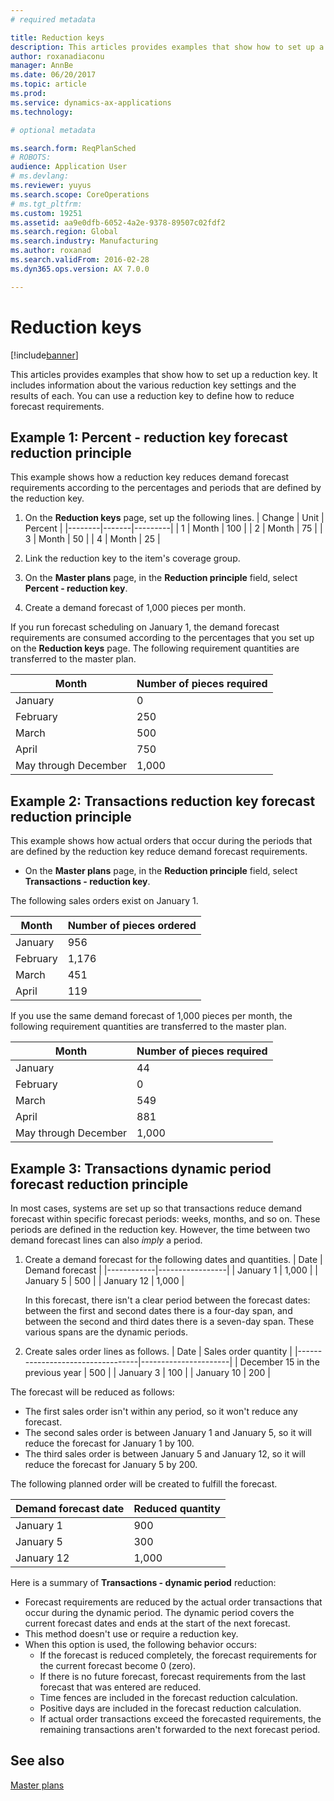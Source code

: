 ```yaml
---
# required metadata

title: Reduction keys
description: This articles provides examples that show how to set up a reduction key. It includes information about the various reduction key settings and the results of each. You can use a reduction key to define how to reduce forecast requirements.
author: roxanadiaconu
manager: AnnBe
ms.date: 06/20/2017
ms.topic: article
ms.prod: 
ms.service: dynamics-ax-applications
ms.technology: 

# optional metadata

ms.search.form: ReqPlanSched
# ROBOTS: 
audience: Application User
# ms.devlang: 
ms.reviewer: yuyus
ms.search.scope: CoreOperations
# ms.tgt_pltfrm: 
ms.custom: 19251
ms.assetid: aa9e0dfb-6052-4a2e-9378-89507c02fdf2
ms.search.region: Global
ms.search.industry: Manufacturing
ms.author: roxanad
ms.search.validFrom: 2016-02-28
ms.dyn365.ops.version: AX 7.0.0

---
```


# Reduction keys

[!include[banner](../includes/banner.md)]


This articles provides examples that show how to set up a reduction key. It includes information about the various reduction key settings and the results of each. You can use a reduction key to define how to reduce forecast requirements.

Example 1: Percent - reduction key forecast reduction principle
---------------------------------------------------------------

This example shows how a reduction key reduces demand forecast requirements according to the percentages and periods that are defined by the reduction key.

1.  On the **Reduction keys** page, set up the following lines.
    | Change | Unit  | Percent |
    |--------|-------|---------|
    | 1      | Month | 100     |
    | 2      | Month | 75      |
    | 3      | Month | 50      |
    | 4      | Month | 25      |

2.  Link the reduction key to the item's coverage group.
3.  On the **Master plans** page, in the **Reduction principle** field, select **Percent - reduction key**.
4.  Create a demand forecast of 1,000 pieces per month.

If you run forecast scheduling on January 1, the demand forecast requirements are consumed according to the percentages that you set up on the **Reduction keys** page. The following requirement quantities are transferred to the master plan.

| Month                | Number of pieces required |
|----------------------|---------------------------|
| January              | 0                         |
| February             | 250                       |
| March                | 500                       |
| April                | 750                       |
| May through December | 1,000                     |

## Example 2: Transactions  reduction key forecast reduction principle
This example shows how actual orders that occur during the periods that are defined by the reduction key reduce demand forecast requirements.

-   On the **Master plans** page, in the **Reduction principle** field, select **Transactions - reduction key**.

The following sales orders exist on January 1.

| Month    | Number of pieces ordered |
|----------|--------------------------|
| January  | 956                      |
| February | 1,176                    |
| March    | 451                      |
| April    | 119                      |

If you use the same demand forecast of 1,000 pieces per month, the following requirement quantities are transferred to the master plan.

| Month                | Number of pieces required |
|----------------------|---------------------------|
| January              | 44                        |
| February             | 0                         |
| March                | 549                       |
| April                | 881                       |
| May through December | 1,000                     |

## Example 3: Transactions  dynamic period forecast reduction principle
In most cases, systems are set up so that transactions reduce demand forecast within specific forecast periods: weeks, months, and so on. These periods are defined in the reduction key. However, the time between two demand forecast lines can also *imply* a period.

1.  Create a demand forecast for the following dates and quantities.
    | Date       | Demand forecast |
    |------------|-----------------|
    | January 1  | 1,000           |
    | January 5  | 500             |
    | January 12 | 1,000           |

    In this forecast, there isn't a clear period between the forecast dates: between the first and second dates there is a four-day span, and between the second and third dates there is a seven-day span. These various spans are the dynamic periods.
2.  Create sales order lines as follows.
    | Date                             | Sales order quantity |
    |----------------------------------|----------------------|
    | December 15 in the previous year | 500                  |
    | January 3                        | 100                  |
    | January 10                       | 200                  |

The forecast will be reduced as follows:

-   The first sales order isn't within any period, so it won't reduce any forecast.
-   The second sales order is between January 1 and January 5, so it will reduce the forecast for January 1 by 100.
-   The third sales order is between January 5 and January 12, so it will reduce the forecast for January 5 by 200.

The following planned order will be created to fulfill the forecast.

| Demand forecast date | Reduced quantity |
|----------------------|------------------|
| January 1            | 900              |
| January 5            | 300              |
| January 12           | 1,000            |

Here is a summary of **Transactions - dynamic period** reduction:

-   Forecast requirements are reduced by the actual order transactions that occur during the dynamic period. The dynamic period covers the current forecast dates and ends at the start of the next forecast.
-   This method doesn't use or require a reduction key.
-   When this option is used, the following behavior occurs:
    -   If the forecast is reduced completely, the forecast requirements for the current forecast become 0 (zero).
    -   If there is no future forecast, forecast requirements from the last forecast that was entered are reduced.
    -   Time fences are included in the forecast reduction calculation.
    -   Positive days are included in the forecast reduction calculation.
    -   If actual order transactions exceed the forecasted requirements, the remaining transactions aren't forwarded to the next forecast period.


See also
--------

[Master plans](master-plans.md)



